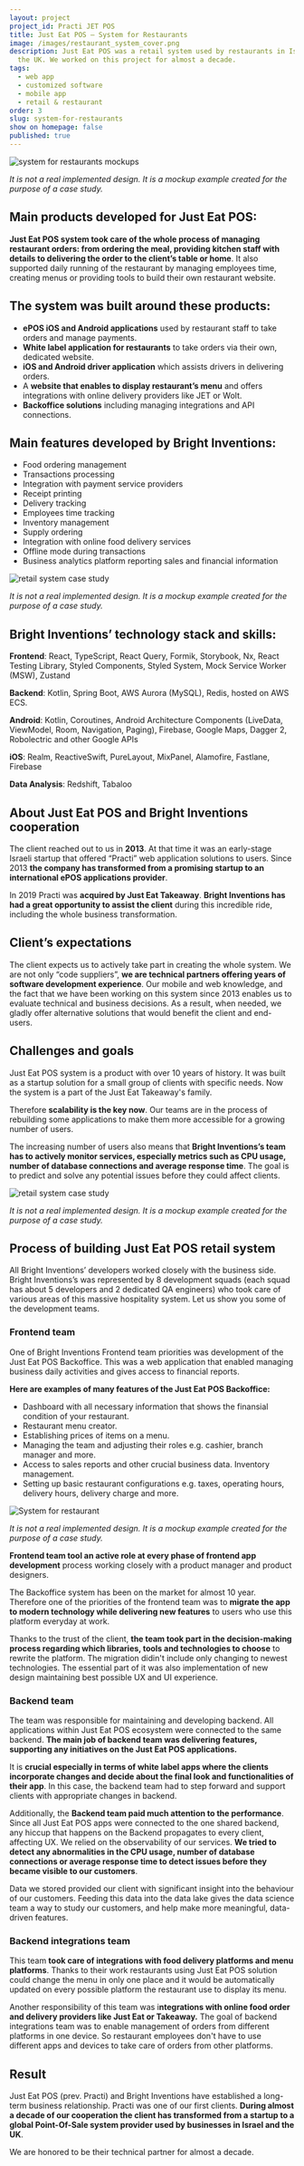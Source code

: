 ```yaml
---
layout: project
project_id: Practi JET POS
title: Just Eat POS – System for Restaurants
image: /images/restaurant_system_cover.png
description: Just Eat POS was a retail system used by restaurants in Israel and
  the UK. We worked on this project for almost a decade.
tags:
  - web app
  - customized software
  - mobile app
  - retail & restaurant
order: 3
slug: system-for-restaurants
show on homepage: false
published: true
---
```

<div class="image"><img src="/images/retail_system_mockups.png" alt="system for restaurants mockups" title="It is not a real implemented design. It is a mockup example created for the purpose of case study."  /> </div>

*It is not a real implemented design. It is a mockup example created for the purpose of a case study.*

## Main products developed for Just Eat POS:

**Just Eat POS system took care of the whole process of managing restaurant orders: from ordering the meal, providing kitchen staff with details to delivering the order to the client’s table or home**. It also supported daily running of the restaurant by managing employees time, creating menus or providing tools to build their own restaurant website.

## The system was built around these products:

* **ePOS iOS and Android applications** used by restaurant staff to take orders and manage payments.
* **White label application for restaurants** to take orders via their own, dedicated website.
* **iOS and Android driver application** which assists drivers in delivering orders.
* A **website that enables to display restaurant’s menu** and offers integrations with online delivery providers like JET or Wolt.
* **Backoffice solutions** including managing integrations and API connections.

## Main features developed by Bright Inventions:

* Food ordering management
* Transactions processing
* Integration with payment service providers
* Receipt printing
* Delivery tracking
* Employees time tracking
* Inventory management
* Supply ordering
* Integration with online food delivery services
* Offline mode during transactions
* Business analytics platform reporting sales and financial information

<div class="image"><img src="/images/retail_system_case_study.png" alt="retail system case study" title="It is not a real implemented design. It is a mockup example created for the purpose of case study."  /> </div>

*It is not a real implemented design. It is a mockup example created for the purpose of a case study.*

## Bright Inventions’ technology stack and skills:

**Frontend**: React, TypeScript, React Query, Formik, Storybook, Nx, React Testing Library, Styled Components, Styled System, Mock Service Worker (MSW), Zustand

**Backend**: Kotlin, Spring Boot, AWS Aurora (MySQL), Redis, hosted on AWS ECS.

**Android**: Kotlin, Coroutines, Android Architecture Components (LiveData, ViewModel, Room, Navigation, Paging), Firebase, Google Maps, Dagger 2, Robolectric and other Google APIs

**iOS**: Realm, ReactiveSwift, PureLayout, MixPanel, Alamofire, Fastlane, Firebase

**Data Analysis**: Redshift, Tabaloo

## About Just Eat POS and Bright Inventions cooperation

The client reached out to us in **2013**. At that time it was an early-stage Israeli startup that offered “Practi” web application solutions to users. Since 2013 **the company has transformed from a promising startup to an international ePOS applications provider**.

In 2019 Practi was **acquired by Just Eat Takeaway**. **Bright Inventions has had a great opportunity to assist the client** during this incredible ride, including the whole business transformation.

## Client’s expectations

The client expects us to actively take part in creating the whole system. We are not only “code suppliers”, **we are technical partners offering years of software development experience**. Our mobile and web knowledge, and the fact that we have been working on this system since 2013 enables us to evaluate technical and business decisions. As a result, when needed, we gladly offer alternative solutions that would benefit the client and end-users.

## Challenges and goals

Just Eat POS system is a product with over 10 years of history. It was built as a startup solution for a small group of clients with specific needs. Now the system is a part of the Just Eat Takeaway's family. 

Therefore **scalability is the key now**. Our teams are in the process of rebuilding some applications to make them more accessible for a growing number of users.

The increasing number of users also means that **Bright Inventions’s team has to actively monitor services, especially metrics such as CPU usage, number of database connections and average response time**. The goal is to predict and solve any potential issues before they could affect clients.

<div class="image"><img src="/images/retail_restaurant_system_case_study.png" alt="retail system case study" title="It is not a real implemented design. It is a mockup example created for the purpose of case study."  /> </div>

*It is not a real implemented design. It is a mockup example created for the purpose of a case study.*

## Process of building Just Eat POS retail system

All Bright Inventions’ developers worked closely with the business side. Bright Inventions’s was represented by 8 development squads (each squad has about 5 developers and 2 dedicated QA engineers) who took care of various areas of this massive hospitality system. Let us show you some of the development teams.

### Frontend team

One of Bright Inventions Frontend team priorities was development of the Just Eat POS Backoffice. This was a web application that enabled managing business daily activities and gives access to financial reports. 

**Here are examples of many features of the Just Eat POS Backoffice:**

* Dashboard with all necessary information that shows the finansial condition of your restaurant.
* Restaurant menu creator.
* Establishing prices of items on a menu.
* Managing the team and adjusting their roles e.g. cashier, branch manager and more.
* Access to sales reports and other crucial business data.
  Inventory management.
* Setting up basic restaurant configurations e.g. taxes, operating hours, delivery hours, delivery charge and more.

<div class="image"><img src="/images/restaurant_web_app.png" alt="System for restaurant" title="undefined"  /> </div>

*It is not a real implemented design. It is a mockup example created for the purpose of a case study.*

**Frontend team tool an active role at every phase of frontend app development** process working closely with a product manager and product designers.

The Backoffice system has been on the market for almost 10 year. Therefore one of the priorities of the frontend team was to **migrate the app to modern technology while delivering new features** to users who use this platform everyday at work. 

Thanks to the trust of the client, **the team took part in the decision-making process regarding which libraries, tools and technologies to choose** to rewrite the platform. The migration didin't include only changing to newest technologies. The essential part of it was also implementation of new design maintaining best possible UX and UI experience.

### Backend team

The team was responsible for maintaining and developing backend. All applications within Just Eat POS ecosystem were connected to the same backend. **The main job of backend team was delivering features, supporting any initiatives on the Just Eat POS applications.** 

It is **crucial especially in terms of white label apps where the clients incorporate changes and decide about the final look and functionalities of their app**. In this case, the backend team had to step forward and support clients with appropriate changes in backend.

Additionally, the **Backend team paid much attention to the performance**. Since all Just Eat POS apps were connected to the one shared backend, any hiccup that happens on the Backend propagates to every client, affecting UX. We relied on the observability of our services. **We tried to detect any abnormalities in the CPU usage, number of database connections or average response time to detect issues before they became visible to our customers**.

Data we stored provided our client with significant insight into the behaviour of our customers. Feeding this data into the data lake gives the data science team a way to study our customers, and help make more meaningful, data-driven features.

### Backend integrations team

This team **took care of integrations with food delivery platforms and menu platforms**. Thanks to their work restaurants using Just Eat POS solution could change the menu in only one place and it would be automatically updated on every possible platform the restaurant use to display its menu.

Another responsibility of this team was i**ntegrations with online food order and delivery providers like Just Eat or Takeaway.** The goal of backend integrations team was to enable management of orders from different platforms in one device. So restaurant employees don't have to use different apps and devices to take care of orders from other platforms.

## Result

Just Eat POS (prev. Practi) and Bright Inventions have established a long-term business relationship. Practi was one of our first clients. **During almost a decade of our cooperation the client has transformed from a startup to a global Point-Of-Sale system provider used by businesses in Israel and the UK**. 

We are honored to be their technical partner for almost a decade.
